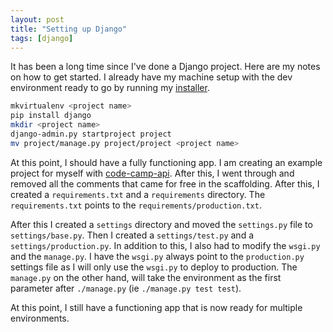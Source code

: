 ```yaml
---
layout: post
title: "Setting up Django"
tags: [django]
---
```


It has been a long time since I've done a Django project. Here are my notes on
how to get started. I already have my machine setup with the dev environment
ready to go by running my [installer].

```bash
mkvirtualenv <project name>
pip install django
mkdir <project name>
django-admin.py startproject project
mv project/manage.py project/project <project name>
```

At this point, I should have a fully functioning app. I am creating an example
project for myself with [code-camp-api]. After this, I went through and removed
all the comments that came for free in the scaffolding. After this, I created a
`requirements.txt` and a `requirements` directory. The `requirements.txt` points to the
`requirements/production.txt`.

After this I created a `settings` directory and moved the `settings.py` file to
`settings/base.py`. Then I created a `settings/test.py` and a
`settings/production.py`. In addition to this, I also had to modify the
`wsgi.py` and the `manage.py`. I have the `wsgi.py` always point to the
`production.py` settings file as I will only use the `wsgi.py` to deploy to
production. The `manage.py` on the other hand, will take the environment as the
first parameter after `./manage.py` (ie `./manage.py test test`).

At this point, I still have a functioning app that is now ready for multiple
environments.


[installer]: https://github.com/williamsbdev/osx-workstation
[code-camp-api]: https://github.com/williamsbdev/code-camp-api

